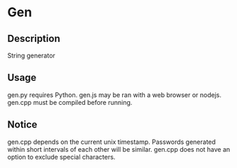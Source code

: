 # Gen
## Description
String generator
## Usage
gen.py requires Python. gen.js may be ran with a web browser or nodejs. gen.cpp must be compiled before running.
## Notice
gen.cpp depends on the current unix timestamp. Passwords generated within short intervals of each other will be similar. gen.cpp does not have an option to exclude special characters.
